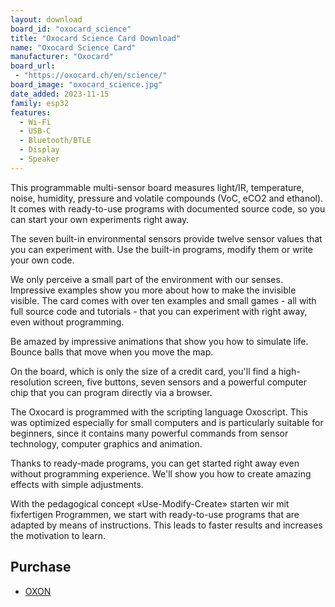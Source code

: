```yaml
---
layout: download
board_id: "oxocard_science"
title: "Oxocard Science Card Download"
name: "Oxocard Science Card"
manufacturer: "Oxocard"
board_url:
 - "https://oxocard.ch/en/science/"
board_image: "oxocard_science.jpg"
date_added: 2023-11-15
family: esp32
features:
  - Wi-Fi
  - USB-C
  - Bluetooth/BTLE
  - Display
  - Speaker
---
```


This programmable multi-sensor board measures light/IR, temperature, noise, humidity, pressure and volatile compounds (VoC, eCO2 and ethanol). It comes with ready-to-use programs with documented source code, so you can start your own experiments right away.

The seven built-in environmental sensors provide twelve sensor values that you can experiment with. Use the built-in programs, modify them or write your own code.

We only perceive a small part of the environment with our senses. Impressive examples show you more about how to make the invisible visible. The card comes with over ten examples and small games - all with full source code and tutorials - that you can experiment with right away, even without programming.

Be amazed by impressive animations that show you how to simulate life. Bounce balls that move when you move the map.

On the board, which is only the size of a credit card, you'll find a high-resolution screen, five buttons, seven sensors and a powerful computer chip that you can program directly via a browser.

The Oxocard is programmed with the scripting language Oxoscript. This was optimized especially for small computers and is particularly suitable for beginners, since it contains many powerful commands from sensor technology, computer graphics and animation.

Thanks to ready-made programs, you can get started right away even without programming experience. We'll show you how to create amazing effects with simple adjustments.

With the pedagogical concept «Use-Modify-Create» starten wir mit fixfertigen Programmen, we start with ready-to-use programs that are adapted by means of instructions. This leads to faster results and increases the motivation to learn.

## Purchase

* [OXON](https://shop.oxon.ch/?shop=oxocard)